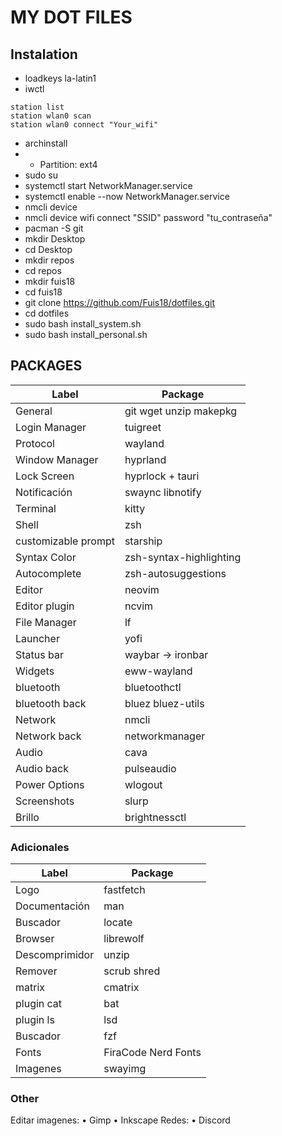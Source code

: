 # MY DOT FILES

## Instalation

- loadkeys la-latin1
- iwctl

```
station list
station wlan0 scan
station wlan0 connect "Your_wifi"
```

- archinstall
- - Partition: ext4
- sudo su
- systemctl start NetworkManager.service
- systemctl enable --now NetworkManager.service
- nmcli device
- nmcli device wifi connect "SSID" password "tu_contraseña"
- pacman -S git
- mkdir Desktop
- cd Desktop
- mkdir repos
- cd repos
- mkdir fuis18
- cd fuis18
- git clone https://github.com/Fuis18/dotfiles.git
- cd dotfiles
- sudo bash install_system.sh
- sudo bash install_personal.sh

## PACKAGES

| Label               | Package                 |
| ------------------- | ----------------------- |
| General             | git wget unzip makepkg  |
| Login Manager       | tuigreet                |
| Protocol            | wayland                 |
| Window Manager      | hyprland                |
| Lock Screen         | hyprlock + tauri        |
| Notificación        | swaync libnotify        |
| Terminal            | kitty                   |
| Shell               | zsh                     |
| customizable prompt | starship                |
| Syntax Color        | zsh-syntax-highlighting |
| Autocomplete        | zsh-autosuggestions     |
| Editor              | neovim                  |
| Editor plugin       | ncvim                   |
| File Manager        | lf                      |
| Launcher            | yofi                    |
| Status bar          | waybar -> ironbar       |
| Widgets             | eww-wayland             |
| bluetooth           | bluetoothctl            |
| bluetooth back      | bluez bluez-utils       |
| Network             | nmcli                   |
| Network back        | networkmanager          |
| Audio               | cava                    |
| Audio back          | pulseaudio              |
| Power Options       | wlogout                 |
| Screenshots         | slurp                   |
| Brillo              | brightnessctl           |

### Adicionales

| Label          | Package             |
| -------------- | ------------------- |
| Logo           | fastfetch           |
| Documentación  | man                 |
| Buscador       | locate              |
| Browser        | librewolf           |
| Descomprimidor | unzip               |
| Remover        | scrub shred         |
| matrix         | cmatrix             |
| plugin cat     | bat                 |
| plugin ls      | lsd                 |
| Buscador       | fzf                 |
| Fonts          | FiraCode Nerd Fonts |
| Imagenes       | swayimg             |

### Other

Editar imagenes:
• Gimp
• Inkscape
Redes:
• Discord

